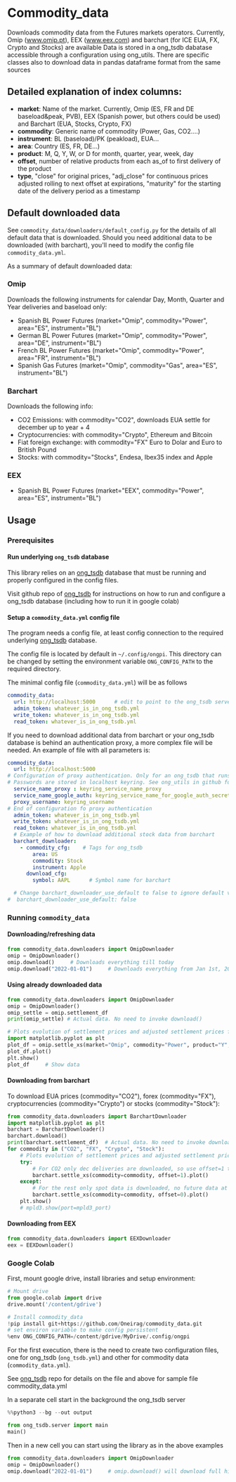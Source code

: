 # Commodity_data
Downloads commodity data from the Futures markets operators. Currently, Omip (www.omip.pt), EEX (www.eex.com) and barchart (for ICE EUA, FX, Crypto and Stocks) are available
Data is stored in a ong_tsdb dabatase accessible through a configuration using ong_utils.
There are specific classes also to download data in pandas dataframe format from the same sources

## Detailed explanation of index columns:
                   
* **market**: Name of the market. Currently, Omip (ES, FR and DE baseload&peak, PVB), EEX (Spanish power, but others could be used) and Barchart (EUA, Stocks, Crypto, FX)
* **commodity**: Generic name of commodity (Power, Gas, CO2....)
* **instrument**: BL (baseload)/PK (peakload), EUA...
* **area**: Country (ES, FR, DE...)
* **product**: M, Q, Y, W, or D for month, quarter, year, week, day
* **offset**,  number of relative products from each as_of to first delivery of the product 
* **type**,  "close" for original prices, "adj_close" for continuous prices adjusted rolling to next offset at expirations, "maturity" for the starting date of the delivery period as a timestamp

## Default downloaded data
See `commodity_data/downloaders/default_config.py` for the details of all default 
data that is downloaded.
Should you need additional data to be downloaded (with barchart), you'll need to modify the config file `commodity_data.yml`.

As a summary of default downloaded data:

### Omip
Downloads the following instruments for calendar Day, Month, Quarter and Year deliveries and baseload only: 
* Spanish BL Power Futures (market="Omip", commodity="Power", area="ES", instrument="BL")
* German BL Power Futures (market="Omip", commodity="Power", area="DE", instrument="BL")
* French BL Power Futures (market="Omip", commodity="Power", area="FR", instrument="BL")
* Spanish Gas Futures (market="Omip", commodity="Gas", area="ES", instrument="BL")
### Barchart
Downloads the following info:
* CO2 Emissions: with commodity="CO2", downloads EUA settle for december up to year + 4
* Cryptocurrencies: with commodity="Crypto", Ethereum and Bitcoin
* Fiat foreign exchange: with commodity="FX" Euro to Dolar and Euro to British Pound
* Stocks: with commodity="Stocks", Endesa, Ibex35 index and Apple
### EEX
* Spanish BL Power Futures (market="EEX", commodity="Power", area="ES", instrument="BL")


## Usage
### Prerequisites
#### Run underlying `ong_tsdb` database
This library relies on an [ong_tsdb](https://github.com/Oneirag/ong_tsdb.git) database that must be running and 
properly configured in the config files.

Visit github repo of [ong_tsdb](https://github.com/Oneirag/ong_tsdb.git) for instructions on how to run and configure a ong_tsdb database
(including how to run it in google colab)

#### Setup a `commodity_data.yml` config file
The program needs a config file, at least config connection to the required underlying 
[ong_tsdb](https://github.com/Oneirag/ong_tsdb.git) database.

The config file is located by default in `~/.config/ongpi`. This directory can be 
changed by setting the environment variable `ONG_CONFIG_PATH` to the required directory.

The minimal config file (`commodity_data.yml`) will be as follows
```yaml
commodity_data:
  url: http://localhost:5000      # edit to point to the ong_tsdb server address
  admin_token: whatever_is_in_ong_tsdb.yml
  write_token: whatever_is_in_ong_tsdb.yml
  read_token: whatever_is_in_ong_tsdb.yml
```
If you need to download additional data from barchart or your ong_tsdb database is behind an authentication proxy,
a more complex file will be needed. An example of file with all parameters is:
```yaml
commodity_data:
  url: http://localhost:5000
# Configuration of proxy authentication. Only for an ong_tsdb that runs under a server that needs additional authentication
# Passwords are stored in localhost keyring. See ong_utils in github for instructions on how to set up the keyring (if needed) 
  service_name_proxy : keyring_service_name_proxy
  service_name_google_auth: keyring_service_name_for_google_auth_secret
  proxy_username: keyring_username
# End of configuration fo proxy authentication
  admin_token: whatever_is_in_ong_tsdb.yml
  write_token: whatever_is_in_ong_tsdb.yml
  read_token: whatever_is_in_ong_tsdb.yml
  # Example of how to download additional stock data from barchart
  barchart_downloader:
    - commodity_cfg:    # Tags for ong_tsdb
        area: US
        commodity: Stock
        instrument: Apple
      download_cfg:
        symbol: AAPL      # Symbol name for barchart

  # Change barchart_downloader_use_default to false to ignore default values and use only the ones defined in this file
#  barchart_downloader_use_default: false

```

### Running `commodity_data`
#### Downloading/refreshing data
```python
from commodity_data.downloaders import OmipDownloader
omip = OmipDownloader()
omip.download()     # Downloads everything till today
omip.download("2022-01-01")     # Downloads everything from Jan 1st, 2022
```
#### Using already downloaded data
```python
from commodity_data.downloaders import OmipDownloader
omip = OmipDownloader()
omip_settle = omip.settlement_df
print(omip_settle) # Actual data. No need to invoke download()

# Plots evolution of settlement prices and adjusted settlement prices for cal ahead (offset=1) of Spanish power baseload
import matplotlib.pyplot as plt
plot_df = omip.settle_xs(market="Omip", commodity="Power", product="Y", offset=1)
plot_df.plot()
plt.show()
plot_df     # Show data
```
#### Downloading from barchart
To download EUA prices (commodity="CO2"), forex (commodity="FX"), cryptocurrencies (commodity="Crypto")
or stocks (commodity="Stock"):
```python
from commodity_data.downloaders import BarchartDownloader
import matplotlib.pyplot as plt 
barchart = BarchartDownloader()
barchart.download()
print(barchart.settlement_df)  # Actual data. No need to invoke download()
for commodity in ("CO2", "FX", "Crypto", "Stock"):
    # Plots evolution of settlement prices and adjusted settlement prices for selected market
    try:
        # For CO2 only dec deliveries are downloaded, so use offset=1 to get data for current dec
        barchart.settle_xs(commodity=commodity, offset=1).plot()
    except:
        # For the rest only spot data is downloaded, no future data at all
        barchart.settle_xs(commodity=commodity, offset=0).plot()
    plt.show()
    # mpld3.show(port=mpld3_port)

```
#### Downloading from EEX
```python
from commodity_data.downloaders import EEXDownloader
eex = EEXDownloader()


```

### Google Colab
First, mount google drive, install libraries and setup environment:
```python
# Mount drive
from google.colab import drive
drive.mount('/content/gdrive')

# Install commodity_data
!pip install git+https://github.com/Oneirag/commodity_data.git
# set environ variable to make config persistent
%env ONG_CONFIG_PATH=/content/gdrive/MyDrive/.config/ongpi
```
For the first execution, there is the need to create two configuration files, one for ong_tsdb (`ong_tsdb.yml`) and
other for commodity data (`commodity_data.yml`). 

See [ong_tsdb](https://github.com/Oneirag/ong_tsdb.git) repo for details on the file and above for sample file commodity_data.yml

In a separate cell start in the background the ong_tsdb server
```python
%%python3 --bg --out output

from ong_tsdb.server import main
main()
```

Then in a new cell you can start using the library as in the above examples

```python
from commodity_data.downloaders import OmipDownloader
omip = OmipDownloader()
omip.download("2022-01-01")     # omip.download() will download full history (very slow)
```